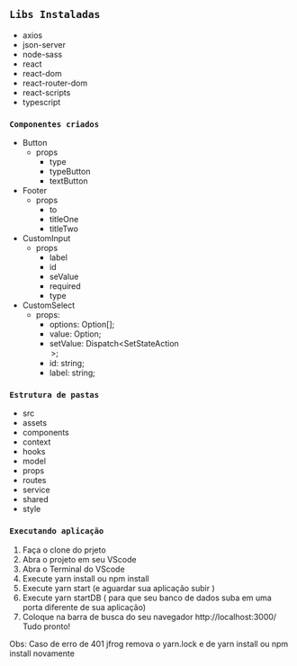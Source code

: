 ## `Libs Instaladas`

- axios
- json-server
- node-sass
- react
- react-dom
- react-router-dom
- react-scripts
- typescript

### `Componentes criados`

- Button
  - props
    - type
    - typeButton
    - textButton
- Footer
  - props
    - to
    - titleOne
    - titleTwo
- CustomInput
  - props
    - label
    - id
    - seValue
    - required
    - type
- CustomSelect
  - props:
    - options: Option[];
    - value: Option;
    - setValue: Dispatch<SetStateAction<Option>>;
    - id: string;
    - label: string;

### `Estrutura de pastas`

- src
- assets
- components
- context
- hooks
- model
- props
- routes
- service
- shared
- style

### `Executando aplicação`

1. Faça o clone do prjeto
1. Abra o projeto em seu VScode
1. Abra o Terminal do VScode
1. Execute yarn install ou npm install
1. Execute yarn start (e aguardar sua aplicação subir )
1. Execute yarn startDB ( para que seu banco de dados suba em uma porta diferente de sua aplicação)
1. Coloque na barra de busca do seu navegador http://localhost:3000/
   Tudo pronto!

Obs: Caso de erro de 401 jfrog remova o yarn.lock e de yarn install ou npm install novamente
